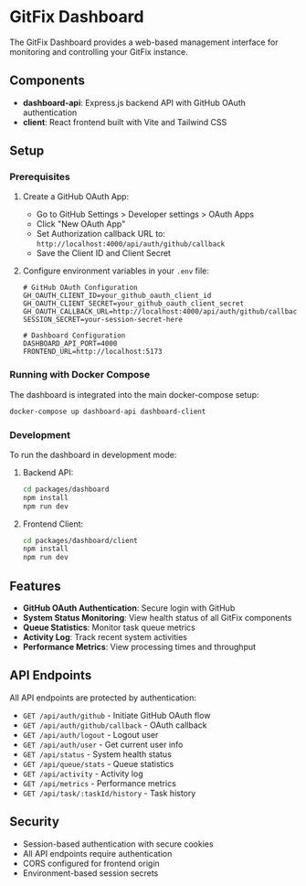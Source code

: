 # GitFix Dashboard

The GitFix Dashboard provides a web-based management interface for monitoring and controlling your GitFix instance.

## Components

- **dashboard-api**: Express.js backend API with GitHub OAuth authentication
- **client**: React frontend built with Vite and Tailwind CSS

## Setup

### Prerequisites

1. Create a GitHub OAuth App:
   - Go to GitHub Settings > Developer settings > OAuth Apps
   - Click "New OAuth App"
   - Set Authorization callback URL to: `http://localhost:4000/api/auth/github/callback`
   - Save the Client ID and Client Secret

2. Configure environment variables in your `.env` file:
   ```
   # GitHub OAuth Configuration
   GH_OAUTH_CLIENT_ID=your_github_oauth_client_id
   GH_OAUTH_CLIENT_SECRET=your_github_oauth_client_secret
   GH_OAUTH_CALLBACK_URL=http://localhost:4000/api/auth/github/callback
   SESSION_SECRET=your-session-secret-here
   
   # Dashboard Configuration
   DASHBOARD_API_PORT=4000
   FRONTEND_URL=http://localhost:5173
   ```

### Running with Docker Compose

The dashboard is integrated into the main docker-compose setup:

```bash
docker-compose up dashboard-api dashboard-client
```

### Development

To run the dashboard in development mode:

1. Backend API:
   ```bash
   cd packages/dashboard
   npm install
   npm run dev
   ```

2. Frontend Client:
   ```bash
   cd packages/dashboard/client
   npm install
   npm run dev
   ```

## Features

- **GitHub OAuth Authentication**: Secure login with GitHub
- **System Status Monitoring**: View health status of all GitFix components
- **Queue Statistics**: Monitor task queue metrics
- **Activity Log**: Track recent system activities
- **Performance Metrics**: View processing times and throughput

## API Endpoints

All API endpoints are protected by authentication:

- `GET /api/auth/github` - Initiate GitHub OAuth flow
- `GET /api/auth/github/callback` - OAuth callback
- `GET /api/auth/logout` - Logout user
- `GET /api/auth/user` - Get current user info
- `GET /api/status` - System health status
- `GET /api/queue/stats` - Queue statistics
- `GET /api/activity` - Activity log
- `GET /api/metrics` - Performance metrics
- `GET /api/task/:taskId/history` - Task history

## Security

- Session-based authentication with secure cookies
- All API endpoints require authentication
- CORS configured for frontend origin
- Environment-based session secrets